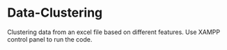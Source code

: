 # Data-Clustering
Clustering data from an excel file based on different features.
Use XAMPP control panel to run the code. 
